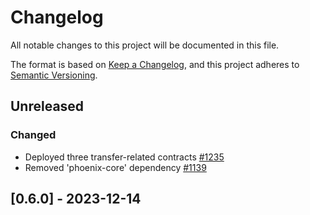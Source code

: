 # Changelog

All notable changes to this project will be documented in this file.

The format is based on [Keep a Changelog](https://keepachangelog.com/en/1.0.0/),
and this project adheres to [Semantic Versioning](https://semver.org/spec/v2.0.0.html).

## Unreleased

### Changed

- Deployed three transfer-related contracts [#1235]
- Removed 'phoenix-core' dependency [#1139]

## [0.6.0] - 2023-12-14

[#1235]: https://github.com/dusk-network/rusk/issues/1235
[#1139]: https://github.com/dusk-network/rusk/issues/1139
